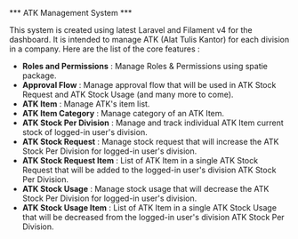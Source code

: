 *** ATK Management System ***

This system is created using latest Laravel and Filament v4 for the dashboard. It is intended to manage ATK (Alat Tulis Kantor) for each division in a company. Here are the list of the core features :

- **Roles and Permissions** : Manage Roles & Permissions using spatie package.
- **Approval Flow** : Manage approval flow that will be used in ATK Stock Request and ATK Stock Usage (and many more to come).
- **ATK Item** : Manage ATK's item list.
- **ATK Item Category** : Manage category of an ATK Item. 
- **ATK Stock Per Division** : Manage and track individual ATK Item current stock of logged-in user's division.
- **ATK Stock Request** : Manage stock request that will increase the ATK Stock Per Division for logged-in user's division.
- **ATK Stock Request Item** : List of ATK Item in a single ATK Stock Request that will be added to the logged-in user's division ATK Stock Per Division.
- **ATK Stock Usage** : Manage stock usage that will decrease the ATK Stock Per Division for logged-in user's division.
- **ATK Stock Usage Item** : List of ATK Item in a single ATK Stock Usage that will be decreased from the logged-in user's division ATK Stock Per Division.